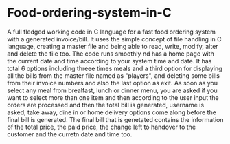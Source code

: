 # Food-ordering-system-in-C
A full fledged working code in C language for a fast food ordering system with a generated invoice/bill. It uses the simple concept of file handling in C language, creating a master file and being able to read, write, modify, alter and delete the file too. 
The code runs smoothly nd has a home page with the current date and time according to your system time and date. It has total 6 options including threee times meals and a third option for displaying all the bills from the master file named as "players", and deleting some bills from their invoice numbers and also the last option as exit. 
As soon as you select any meal from brealfast, lunch or dinner menu, you are asked if you want to select more than one item and then according to the user input the orders are processed and then the total bill is generated, username is asked, take away, dine in or home delivery options come along before the final bill is generated.
The final bill that is genetated contains the information of the total price, the paid price, the change left to handover to the customer and the curretn date and time too.
